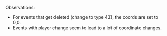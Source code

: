 Observations:

- For events that get deleted (change to type 43), the coords are set to 0,0.
- Events with player change seem to lead to a lot of coordinate changes.